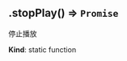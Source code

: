 <a name="module_miot/host/audio.stopPlay"></a>

## .stopPlay() ⇒ <code>Promise</code>
停止播放

**Kind**: static function  
